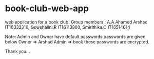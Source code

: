 # book-club-web-app
web application for a book club.
Group members :
A.A.Ahamed Arshad IT16032316,
Gowshalini.R IT16113800,
Smirithika.C IT16514614

Note:
Admin and Owner have default passwords.passwords are given below
	Owner => Arshad
	Admin => book
these passwords are encrypted.

Thank you...
